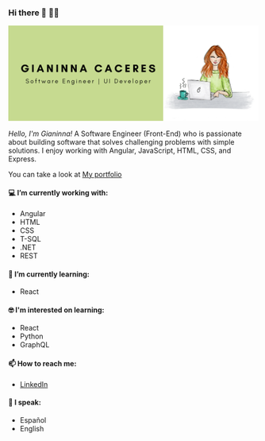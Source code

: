 ### Hi there 👋 :woman_technologist:

<!--
**caceresGianinna/caceresGianinna** is a ✨ _special_ ✨ repository because its `README.md` (this file) appears on your GitHub profile.

Here are some ideas to get you started:

- 🔭 I’m currently working on ...
- 🌱 I’m currently learning ...
- 👯 I’m looking to collaborate on ...
- 🤔 I’m looking for help with ...
- 💬 Ask me about ...
- 📫 How to reach me: ...
- 😄 Pronouns: ...
- ⚡ Fun fact: ...
-->

![Header](https://github.com/caceresGianinna/caceresGianinna/blob/master/header.png)

*Hello, I'm Gianinna!* A Software Engineer (Front-End) who is passionate about building software that solves challenging problems with simple solutions. I enjoy working with Angular, JavaScript, HTML, CSS, and Express. 

You can take a look at [My portfolio](https://caceresgianinna.github.io/portfolio2020/)

#### :computer:  I’m currently working with: 
- Angular
- HTML
- CSS
- T-SQL
- .NET
- REST

#### 🌱  I’m currently learning:
- React

#### :nerd_face: I'm interested on learning:
- React
- Python
- GraphQL

#### 📫  How to reach me: 
- [LinkedIn](https://www.linkedin.com/in/gicaceres/)

#### :speech_balloon:  I speak:
- Español
- English
